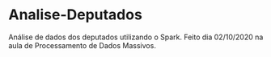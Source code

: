 # Analise-Deputados
Análise de dados dos deputados utilizando o Spark.
Feito dia 02/10/2020 na aula de Processamento de Dados Massivos. 
